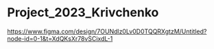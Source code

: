 # Project_2023_Krivchenko
https://www.figma.com/design/7OUNdlz0Lv0D0TQQRXgtzM/Untitled?node-id=0-1&t=XdQKsXr78vSCixdL-1
